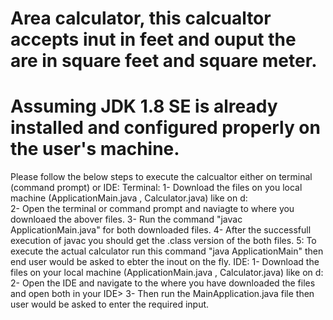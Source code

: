 # Area calculator, this calcualtor accepts inut in feet and ouput the are in square feet and square meter.
# Assuming JDK 1.8 SE is already installed and configured properly on the user's machine.
Please follow the below steps to execute the calcualtor either on terminal (command prompt) or IDE:
Terminal:
  1- Download the files on you local machine (ApplicationMain.java , Calculator.java) like on d:\
  2- Open the terminal or command prompt and naviagte to where you downloaed the abover files.
  3- Run the command "javac ApplicationMain.java" for both downloaded files.
  4- After the successfull execution of javac you should get the .class version of the both files.
  5: To execute the actual calculator run this command "java ApplicationMain" then end user would be asked to ebter the inout on the fly.
IDE:
  1- Download the files on your local machine (ApplicationMain.java , Calculator.java) like on d:\
  2- Open the IDE and navigate to the where you have downloaded the files and open both in your IDE>
  3- Then run the MainApplication.java file then user would be asked to enter the required input.
